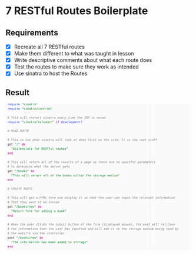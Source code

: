 # 7 RESTful Routes Boilerplate

## Requirements

- [x] Recreate all 7 RESTful routes
- [x] Make them different to what was taught in lesson
- [x] Write descriptive comments about what each route does
- [x] Test the routes to make sure they work as intended
- [x] Use sinatra to host the Routes

## Result

![Result](Homework_result.png)
